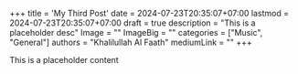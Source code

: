 +++
title = 'My Third Post'
date = 2024-07-23T20:35:07+07:00
lastmod = 2024-07-23T20:35:07+07:00
draft = true
description = "This is a placeholder desc"
Image = ""
ImageBig = ""
categories = ["Music", "General"]
authors = "Khalilullah Al Faath"
mediumLink = ""
+++

This is a placeholder content
